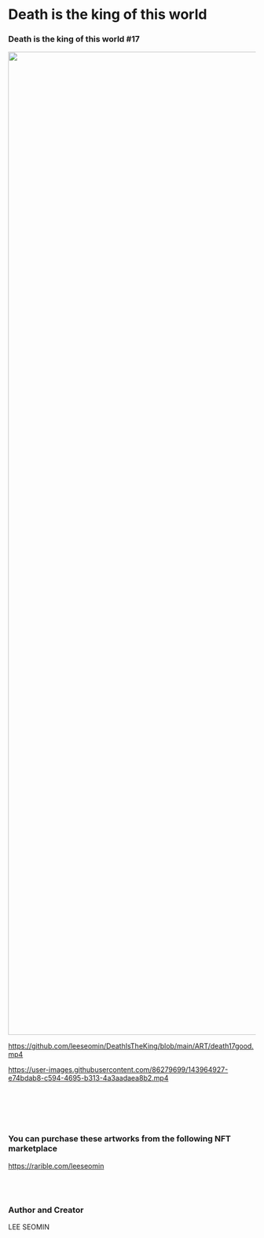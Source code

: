 # Death is the king of this world 


### Death is the king of this world #17

 <img src="https://github.com/leeseomin/DeathIsTheKing/blob/main/ART/death17good.mp4" width="2000">

https://github.com/leeseomin/DeathIsTheKing/blob/main/ART/death17good.mp4 

https://user-images.githubusercontent.com/86279699/143964927-e74bdab8-c594-4695-b313-4a3aadaea8b2.mp4

















<br/><br/>
<br/><br/>

 ### You can purchase these artworks from the following NFT marketplace 
 
 https://rarible.com/leeseomin

<br/><br/>


###  Author and Creator

LEE SEOMIN

